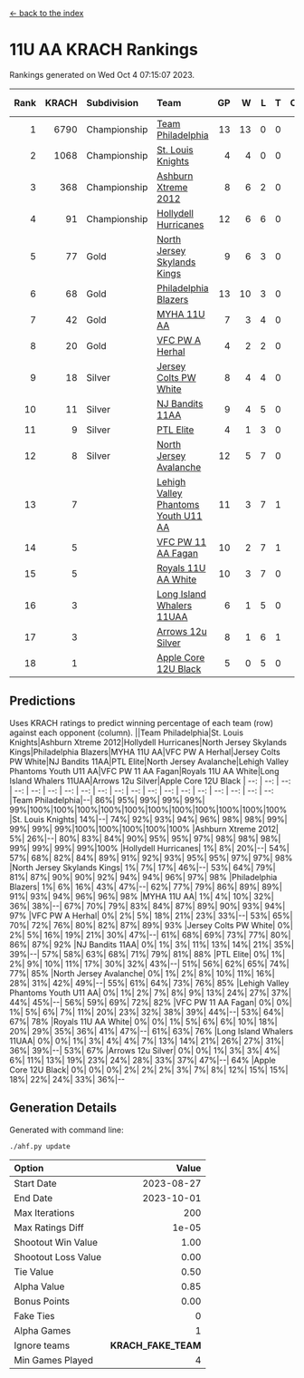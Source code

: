 [<- back to the index](readme.md)
# 11U AA KRACH Rankings
Rankings generated on Wed Oct  4 07:15:07 2023.

Rank|KRACH|Subdivision|Team|GP|W|L|T|OTW|OTL|SoS|Exp Wins|Win Diff
---:|---:|:---|:---|---:|---:|---:|---:|---:|---:|---:|---:|---:
1|6790|Championship|[Team Philadelphia](https://gamesheetstats.com/seasons/3659/teams/140788/schedule)|13|13|0|0|0|0|88|13.8|-0.0
2|1068|Championship|[St. Louis Knights](https://gamesheetstats.com/seasons/3659/teams/143319/schedule)|4|4|0|0|0|0|34|4.9|0.0
3|368|Championship|[Ashburn Xtreme 2012](https://gamesheetstats.com/seasons/3659/teams/140775/schedule)|8|6|2|0|1|0|1521|6.8|-0.0
4|91|Championship|[Hollydell Hurricanes](https://gamesheetstats.com/seasons/3659/teams/140777/schedule)|12|6|6|0|0|0|1226|6.9|0.0
5|77|Gold|[North Jersey Skylands Kings](https://gamesheetstats.com/seasons/3659/teams/140784/schedule)|9|6|3|0|1|1|733|6.9|0.0
6|68|Gold|[Philadelphia Blazers](https://gamesheetstats.com/seasons/3659/teams/140785/schedule)|13|10|3|0|0|0|571|10.9|0.0
7|42|Gold|[MYHA 11U AA](https://gamesheetstats.com/seasons/3659/teams/140781/schedule)|7|3|4|0|0|0|1744|3.9|0.0
8|20|Gold|[VFC PW A Herhal](https://gamesheetstats.com/seasons/3659/teams/140467/schedule)|4|2|2|0|0|0|39|2.9|0.0
9|18|Silver|[Jersey Colts PW White](https://gamesheetstats.com/seasons/3659/teams/140778/schedule)|8|4|4|0|0|0|774|4.9|0.0
10|11|Silver|[NJ Bandits 11AA](https://gamesheetstats.com/seasons/3659/teams/140782/schedule)|9|4|5|0|0|1|725|4.9|0.0
11|9|Silver|[PTL Elite](https://gamesheetstats.com/seasons/3659/teams/140462/schedule)|4|1|3|0|0|0|36|1.9|0.0
12|8|Silver|[North Jersey Avalanche](https://gamesheetstats.com/seasons/3659/teams/140783/schedule)|12|5|7|0|1|1|568|5.9|0.0
13|7||[Lehigh Valley Phantoms Youth U11 AA](https://gamesheetstats.com/seasons/3659/teams/140779/schedule)|11|3|7|1|0|0|671|4.4|0.0
14|5||[VFC PW 11 AA Fagan](https://gamesheetstats.com/seasons/3659/teams/140789/schedule)|10|2|7|1|1|1|30|3.4|0.0
15|5||[Royals 11U AA White](https://gamesheetstats.com/seasons/3659/teams/140787/schedule)|10|3|7|0|0|0|83|3.9|0.0
16|3||[Long Island Whalers 11UAA](https://gamesheetstats.com/seasons/3659/teams/140780/schedule)|6|1|5|0|0|1|27|1.9|0.0
17|3||[Arrows 12u Silver](https://gamesheetstats.com/seasons/3659/teams/140774/schedule)|8|1|6|1|0|0|21|2.4|0.0
18|1||[Apple Core 12U Black](https://gamesheetstats.com/seasons/3659/teams/140773/schedule)|5|0|5|0|0|0|253|0.9|0.0

## Predictions
Uses KRACH ratings to predict winning percentage of each team (row) against each opponent (column).
||Team Philadelphia|St. Louis Knights|Ashburn Xtreme 2012|Hollydell Hurricanes|North Jersey Skylands Kings|Philadelphia Blazers|MYHA 11U AA|VFC PW A Herhal|Jersey Colts PW White|NJ Bandits 11AA|PTL Elite|North Jersey Avalanche|Lehigh Valley Phantoms Youth U11 AA|VFC PW 11 AA Fagan|Royals 11U AA White|Long Island Whalers 11UAA|Arrows 12u Silver|Apple Core 12U Black
| --: | --: | --: | --: | --: | --: | --: | --: | --: | --: | --: | --: | --: | --: | --: | --: | --: | --: | --: 
|Team Philadelphia|--| 86%| 95%| 99%| 99%| 99%| 99%|100%|100%|100%|100%|100%|100%|100%|100%|100%|100%|100%
|St. Louis Knights| 14%|--| 74%| 92%| 93%| 94%| 96%| 98%| 98%| 99%| 99%| 99%| 99%|100%|100%|100%|100%|100%
|Ashburn Xtreme 2012|  5%| 26%|--| 80%| 83%| 84%| 90%| 95%| 95%| 97%| 98%| 98%| 98%| 99%| 99%| 99%| 99%|100%
|Hollydell Hurricanes|  1%|  8%| 20%|--| 54%| 57%| 68%| 82%| 84%| 89%| 91%| 92%| 93%| 95%| 95%| 97%| 97%| 98%
|North Jersey Skylands Kings|  1%|  7%| 17%| 46%|--| 53%| 64%| 79%| 81%| 87%| 90%| 90%| 92%| 94%| 94%| 96%| 97%| 98%
|Philadelphia Blazers|  1%|  6%| 16%| 43%| 47%|--| 62%| 77%| 79%| 86%| 89%| 89%| 91%| 93%| 94%| 96%| 96%| 98%
|MYHA 11U AA|  1%|  4%| 10%| 32%| 36%| 38%|--| 67%| 70%| 79%| 83%| 84%| 87%| 89%| 90%| 93%| 94%| 97%
|VFC PW A Herhal|  0%|  2%|  5%| 18%| 21%| 23%| 33%|--| 53%| 65%| 70%| 72%| 76%| 80%| 82%| 87%| 89%| 93%
|Jersey Colts PW White|  0%|  2%|  5%| 16%| 19%| 21%| 30%| 47%|--| 61%| 68%| 69%| 73%| 77%| 80%| 86%| 87%| 92%
|NJ Bandits 11AA|  0%|  1%|  3%| 11%| 13%| 14%| 21%| 35%| 39%|--| 57%| 58%| 63%| 68%| 71%| 79%| 81%| 88%
|PTL Elite|  0%|  1%|  2%|  9%| 10%| 11%| 17%| 30%| 32%| 43%|--| 51%| 56%| 62%| 65%| 74%| 77%| 85%
|North Jersey Avalanche|  0%|  1%|  2%|  8%| 10%| 11%| 16%| 28%| 31%| 42%| 49%|--| 55%| 61%| 64%| 73%| 76%| 85%
|Lehigh Valley Phantoms Youth U11 AA|  0%|  1%|  2%|  7%|  8%|  9%| 13%| 24%| 27%| 37%| 44%| 45%|--| 56%| 59%| 69%| 72%| 82%
|VFC PW 11 AA Fagan|  0%|  0%|  1%|  5%|  6%|  7%| 11%| 20%| 23%| 32%| 38%| 39%| 44%|--| 53%| 64%| 67%| 78%
|Royals 11U AA White|  0%|  0%|  1%|  5%|  6%|  6%| 10%| 18%| 20%| 29%| 35%| 36%| 41%| 47%|--| 61%| 63%| 76%
|Long Island Whalers 11UAA|  0%|  0%|  1%|  3%|  4%|  4%|  7%| 13%| 14%| 21%| 26%| 27%| 31%| 36%| 39%|--| 53%| 67%
|Arrows 12u Silver|  0%|  0%|  1%|  3%|  3%|  4%|  6%| 11%| 13%| 19%| 23%| 24%| 28%| 33%| 37%| 47%|--| 64%
|Apple Core 12U Black|  0%|  0%|  0%|  2%|  2%|  2%|  3%|  7%|  8%| 12%| 15%| 15%| 18%| 22%| 24%| 33%| 36%|--

## Generation Details

Generated with command line:
```
./ahf.py update
```

| Option | Value |
| :----- | ----: |
| Start Date | 2023-08-27 |
| End Date | 2023-10-01 |
| Max Iterations | 200 |
| Max Ratings Diff | 1e-05 |
| Shootout Win Value | 1.00 |
| Shootout Loss Value | 0.00 |
| Tie Value | 0.50 |
| Alpha Value | 0.85 |
| Bonus Points | 0.00 |
| Fake Ties | 0 |
| Alpha Games | 1 |
| Ignore teams | __KRACH_FAKE_TEAM__ |
| Min Games Played | 4 |

